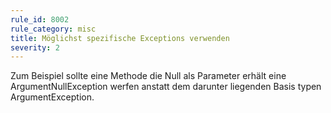 ```yaml
---
rule_id: 8002
rule_category: misc
title: Möglichst spezifische Exceptions verwenden
severity: 2
---
```

Zum Beispiel sollte eine Methode die Null als Parameter erhält eine ArgumentNullException werfen anstatt dem darunter liegenden Basis typen ArgumentException.
